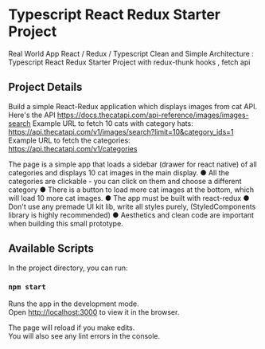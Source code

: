 # Typescript React Redux Starter Project

Real World App React / Redux / Typescript Clean and Simple Architecture : Typescript React Redux Starter Project with redux-thunk hooks , fetch api

## Project Details

Build a simple React-Redux application which displays images from cat API. Here's the API https://docs.thecatapi.com/api-reference/images/images-search
Example URL to fetch 10 cats with category hats:
https://api.thecatapi.com/v1/images/search?limit=10&category_ids=1
Example URL to fetch the categories:
https://api.thecatapi.com/v1/categories

The page is a simple app that loads a sidebar (drawer for react native) of all categories and displays 10 cat images in the main display.
● All the categories are clickable - you can click on them and choose a different category
● There is a button to load more cat images at the bottom, which will load 10 more cat
images.
● The app must be built with react-redux
● Don't use any premade UI kit lib, write all styles purely, (StyledComponents library is
highly recommended)
● Aesthetics and clean code are important when building this small prototype.

## Available Scripts

In the project directory, you can run:

### `npm start`

Runs the app in the development mode.\
Open [http://localhost:3000](http://localhost:3000) to view it in the browser.

The page will reload if you make edits.\
You will also see any lint errors in the console.
